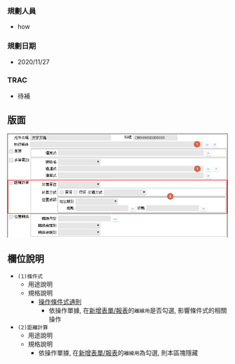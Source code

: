 ### <div id="user">規劃人員</div>
* how

### <div id="updatedate">規劃日期</div>
* 2020/11/27

### <div id="trac">TRAC</div>
* <ps>待補</ps> 

## <div id="layout">版面</div>
![pic][image_OAAddition]

## <div id="object-desc">欄位說明</div>
* `(1)條件式`
    * 用途說明
    * 規格說明
        * [操作條件式通則][link_ruledialog1]
            * 依操作單據, 在[新增表單/報表][link_AddFormReport]的`離線用`是否勾選, 影響條件式的相關操作
* `(2)距離計算`
    * 用途說明
    * 規格說明
        * 依操作單據, 在[新增表單/報表][link_AddFormReport]的`離線用`為勾選, 則本區塊隱藏

<!-- 圖片 -->
[image_OAAddition]:attachment/OAAddition.png

<!-- 超連結 -->
[link_ruledialog1]:/8.10.0/IDE/Specification/RulesDialog/README#ruledialog1 "共用通則_開啟單據/操作條件式通則"
[link_AddFormReport]:../Home/AddFormReport "新增表單/報表"
